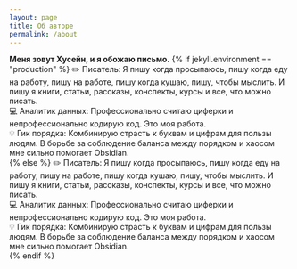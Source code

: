 ```yaml
---
layout: page
title: Об авторе
permalink: /about
---
```


<strong>Меня зовут Хусейн, и я обожаю письмо.</strong>
{% if jekyll.environment == "production" %}
✏️ Писатель: Я пишу когда просыпаюсь, пишу когда еду на работу, пишу на работе, пишу когда кушаю, пишу, чтобы мыслить. И пишу я книги, статьи, рассказы, конспекты, курсы и все, что можно писать.<br>
💻 Аналитик данных: Профессионально считаю циферки и непрофессионально кодирую код. Это моя работа. <br>
💡 Гик порядка: Комбинирую страсть к буквам и цифрам для пользы людям. В борьбе за соблюдение баланса между порядком и хаосом мне сильно помогает Obsidian.<br>
{% else %}
✏️ Писатель: Я пишу когда просыпаюсь, пишу когда еду на работу, пишу на работе, пишу когда кушаю, пишу, чтобы мыслить. И пишу я книги, статьи, рассказы, конспекты, курсы и все, что можно писать.<br>
💻 Аналитик данных: Профессионально считаю циферки и непрофессионально кодирую код. Это моя работа. <br>
💡 Гик порядка: Комбинирую страсть к буквам и цифрам для пользы людям. В борьбе за соблюдение баланса между порядком и хаосом мне сильно помогает Obsidian.<br>
{% endif %}
